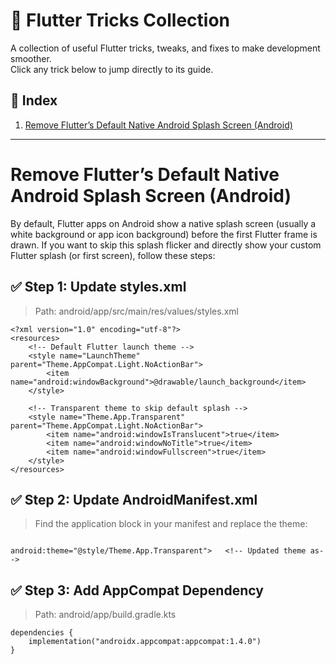 # 🚀 Flutter Tricks Collection

A collection of useful Flutter tricks, tweaks, and fixes to make development smoother.  
Click any trick below to jump directly to its guide.  

## 📑 Index
1. [Remove Flutter’s Default Native Android Splash Screen (Android)](#remove-flutters-default-native-android-splash-screen-android)

---


# Remove Flutter’s Default Native Android Splash Screen (Android)

By default, Flutter apps on Android show a native splash screen (usually a white background or app icon background) before the first Flutter frame is drawn.
If you want to skip this splash flicker and directly show your custom Flutter splash (or first screen), follow these steps:

## ✅ Step 1: Update styles.xml
> Path: android/app/src/main/res/values/styles.xml
```
<?xml version="1.0" encoding="utf-8"?>
<resources>
    <!-- Default Flutter launch theme -->
    <style name="LaunchTheme" parent="Theme.AppCompat.Light.NoActionBar">
        <item name="android:windowBackground">@drawable/launch_background</item>
    </style>

    <!-- Transparent theme to skip default splash -->
    <style name="Theme.App.Transparent" parent="Theme.AppCompat.Light.NoActionBar">
        <item name="android:windowIsTranslucent">true</item>
        <item name="android:windowNoTitle">true</item>
        <item name="android:windowFullscreen">true</item>
    </style>
</resources>
```

## ✅ Step 2: Update AndroidManifest.xml
> Find the application block in your manifest and replace the theme:
```

android:theme="@style/Theme.App.Transparent">   <!-- Updated theme as-->

```

## ✅ Step 3: Add AppCompat Dependency
> Path: android/app/build.gradle.kts
```
dependencies {
    implementation("androidx.appcompat:appcompat:1.4.0")
}
```
